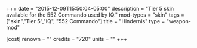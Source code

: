 +++
date = "2015-12-09T15:50:04-05:00"
description = "Tier 5 skin available for the 552 Commando used by IQ."
mod-types = "skin"
tags = ["skin","Tier 5","IQ", "552 Commando"]
title = "Hindernis"
type = "weapon-mod"

[cost]
  renown = ""
  credits = "720"
  units = ""
+++
